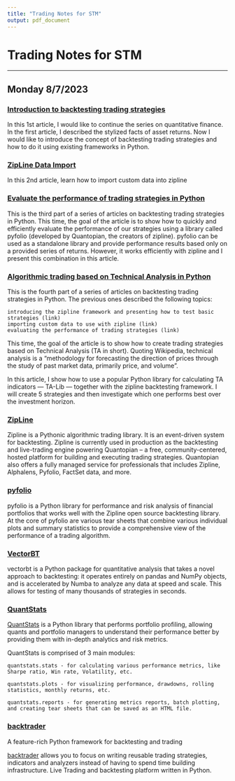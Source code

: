 ```yaml
---
title: "Trading Notes for STM"
output: pdf_document
---
```


<style type="text/css">
   ol {list-style-type: upper-alpha;}
   ol ol { list-style-type: decimal;}
   ol ol ol { list-style-type: lower-roman;}
   ol ol ol ol { list-style-type: lower-alpha;}
   ol ol ol ol ol { list-style-type: decimal;}
   ol ol ol ol ol ol { list-style-type: upper-roman;}
</style>

# Trading Notes for STM

---

## Monday 8/7/2023

### [Introduction to backtesting trading strategies](https://towardsdatascience.com/introduction-to-backtesting-trading-strategies-7afae611a35e)

In this 1st article, I would like to continue the series on quantitative
finance. In the first article, I described the stylized facts of asset returns.
Now I would like to introduce the concept of backtesting trading strategies and
how to do it using existing frameworks in Python.

### [ZipLine Data Import](https://towardsdatascience.com/backtesting-trading-strategies-using-custom-data-in-zipline-e6fd65eeaca0)

In this 2nd article, learn how to import custom data into zipline

### [Evaluate the performance of trading strategies in Python](https://towardsdatascience.com/the-easiest-way-to-evaluate-the-performance-of-trading-strategies-in-python-4959fd798bb3)

This is the third part of a series of articles on backtesting trading strategies
in Python. This time, the goal of the article is to show how to quickly and
efficiently evaluate the performance of our strategies using a library called
pyfolio (developed by Quantopian, the creators of zipline). pyfolio can be used
as a standalone library and provide performance results based only on a provided
series of returns. However, it works efficiently with zipline and I present this
combination in this article.

### [Algorithmic trading based on Technical Analysis in Python](https://towardsdatascience.com/algorithmic-trading-based-on-technical-analysis-in-python-80d445dc6943)

This is the fourth part of a series of articles on backtesting trading strategies in Python. The previous ones described the following topics:

    introducing the zipline framework and presenting how to test basic strategies (link)
    importing custom data to use with zipline (link)
    evaluating the performance of trading strategies (link)

This time, the goal of the article is to show how to create trading strategies based on Technical Analysis (TA in short). Quoting Wikipedia, technical analysis is a “methodology for forecasting the direction of prices through the study of past market data, primarily price, and volume”.

In this article, I show how to use a popular Python library for calculating TA indicators — TA-Lib — together with the zipline backtesting framework. I will create 5 strategies and then investigate which one performs best over the investment horizon.

### [ZipLine](https://pypi.org/project/zipline/)

Zipline is a Pythonic algorithmic trading library. It is an event-driven system
for backtesting. Zipline is currently used in production as the backtesting and
live-trading engine powering Quantopian – a free, community-centered, hosted
platform for building and executing trading strategies. Quantopian also offers a
fully managed service for professionals that includes Zipline, Alphalens,
Pyfolio, FactSet data, and more.

### [pyfolio](https://pypi.org/project/pyfolio-reloaded/)

pyfolio is a Python library for performance and risk analysis of financial
portfolios that works well with the Zipline open source backtesting library.  At
the core of pyfolio are various tear sheets that combine various individual
plots and summary statistics to provide a comprehensive view of the performance
of a trading algorithm.

### [VectorBT](https://vectorbt.dev/)

vectorbt is a Python package for quantitative analysis that takes a novel
approach to backtesting: it operates entirely on pandas and NumPy objects, and
is accelerated by Numba to analyze any data at speed and scale. This allows for
testing of many thousands of strategies in seconds.

### [QuantStats](https://pypi.org/project/QuantStats/)

[QuantStats](https://github.com/ranaroussi/quantstats) is a Python library that
performs portfolio profiling, allowing quants and portfolio managers to
understand their performance better by providing them with in-depth analytics
and risk metrics.

QuantStats is comprised of 3 main modules:

    quantstats.stats - for calculating various performance metrics, like Sharpe ratio, Win rate, Volatility, etc.

    quantstats.plots - for visualizing performance, drawdowns, rolling statistics, monthly returns, etc.

    quantstats.reports - for generating metrics reports, batch plotting, and creating tear sheets that can be saved as an HTML file.

### [backtrader](https://www.backtrader.com/)

A feature-rich Python framework for backtesting and trading

[backtrader](https://github.com/mementum/backtrader) allows you to focus on
writing reusable trading strategies, indicators and analyzers instead of having
to spend time building infrastructure.  Live Trading and backtesting platform
written in Python.

